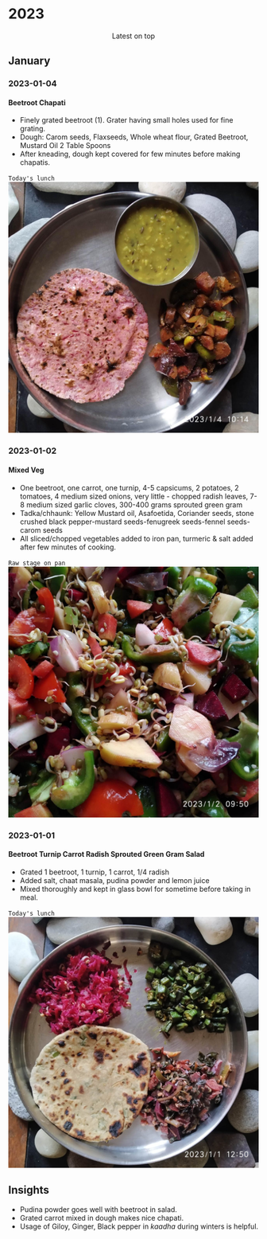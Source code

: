 # 2023

<p align="center">
Latest on top
</p>

## January

### 2023-01-04

#### Beetroot Chapati

- Finely grated beetroot (1). Grater having small holes used for fine grating. 
- Dough: Carom seeds, Flaxseeds, Whole wheat flour, Grated Beetroot, Mustard Oil 2 Table Spoons
- After kneading, dough kept covered for few minutes before making chapatis. 

`Today's lunch`
![20230104_1541](20230104_1541.jpg)

### 2023-01-02

#### Mixed Veg

- One beetroot, one carrot, one turnip, 4-5 capsicums, 2 potatoes, 2 tomatoes, 4 medium sized onions, very little - chopped radish leaves, 7-8 medium sized garlic cloves, 300-400 grams sprouted green gram 
- Tadka/chhaunk: Yellow Mustard oil, Asafoetida, Coriander seeds, stone crushed black pepper-mustard seeds-fenugreek seeds-fennel seeds-carom seeds
- All sliced/chopped vegetables added to iron pan, turmeric & salt added after few minutes of cooking. 

`Raw stage on pan`
![20230102](20230102.jpg)

### 2023-01-01

#### Beetroot Turnip Carrot Radish Sprouted Green Gram Salad 

- Grated 1 beetroot, 1 turnip, 1 carrot, 1/4 radish
- Added salt, chaat masala, pudina powder and lemon juice 
- Mixed thoroughly and kept in glass bowl for sometime before taking in meal. 

`Today's lunch`
![IMG-20230101-WA0026](IMG-20230101-WA0026.jpg)

## Insights
- Pudina powder goes well with beetroot in salad. 
- Grated carrot mixed in dough makes nice chapati. 
- Usage of Giloy, Ginger, Black pepper in _kaadha_ during winters is helpful. 